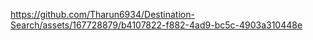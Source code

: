 

https://github.com/Tharun6934/Destination-Search/assets/167728879/b4107822-f882-4ad9-bc5c-4903a310448e

